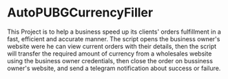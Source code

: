 # AutoPUBGCurrencyFiller
This Project is to help a business speed up its clients' orders fulfillment in a fast, efficient and accurate manner.
The script opens the business owner's website were he can view current orders with their details, then the script will transfer the required amount of currency from a wholesales website using the business owner credentials, then close the order on bussiness owner's website, and send a telegram notification about success or failure.
